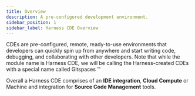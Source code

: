 ```yaml
---
title: Overview
description: A pre-configured development environment.
sidebar_position: 1
sidebar_label: Harness CDE Overview
---
```


CDEs are pre-configured, remote, ready-to-use environments that developers can quickly spin up from anywhere and start writing code, debugging, and collaborating with other developers. Note that while the module name is Harness CDE, we will be calling the Harness-created CDEs with a special name called Gitspaces :tm:

Overall a Harness CDE comprises of an **IDE integration**, **Cloud Compute** or Machine and integration for **Source Code Management** tools. 
